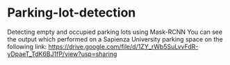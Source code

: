 # Parking-lot-detection
Detecting empty and occupied parking lots using Mask-RCNN 
You can see the output which performed on a Sapienza University parking space on the following link:
https://drive.google.com/file/d/1ZY_rWb5SuLvvFdR-yDpaeT_TdK6BJ1fP/view?usp=sharing
